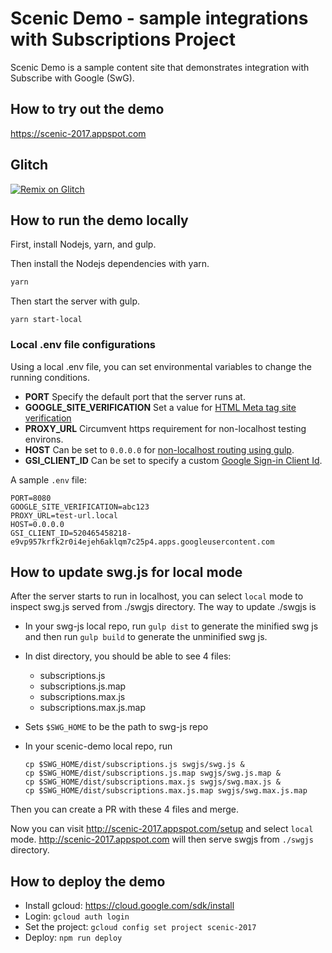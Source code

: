 # Scenic Demo - sample integrations with Subscriptions Project

Scenic Demo is a sample content site that demonstrates integration with
Subscribe with Google (SwG).

## How to try out the demo

https://scenic-2017.appspot.com

## Glitch

[![Remix on Glitch](https://cdn.glitch.com/2703baf2-b643-4da7-ab91-7ee2a2d00b5b%2Fremix-button.svg)](https://glitch.com/edit/#!/import/github/everyplace/scenic-demo)

## How to run the demo locally

First, install Nodejs, yarn, and gulp.

Then install the Nodejs dependencies with yarn.

```bash
yarn
```

Then start the server with gulp.

```
yarn start-local
```

### Local .env file configurations

Using a local .env file, you can set environmental variables to change the
running conditions.

-   **PORT** Specify the default port that the server runs at.
-   **GOOGLE_SITE_VERIFICATION** Set a value for
    [HTML Meta tag site verification](https://support.google.com/webmasters/answer/9008080?hl=en)
-   **PROXY_URL** Circumvent https requirement for non-localhost testing
    environs.
-   **HOST** Can be set to `0.0.0.0` for
    [non-localhost routing using gulp](https://github.com/schickling/gulp-webserver#why-cant-i-reach-the-server-from-the-network).
-   **GSI_CLIENT_ID** Can be set to specify a custom
    [Google Sign-in Client Id](https://developers.google.com/identity/sign-in/web/sign-in).

A sample `.env` file:

```
PORT=8080
GOOGLE_SITE_VERIFICATION=abc123
PROXY_URL=test-url.local
HOST=0.0.0.0
GSI_CLIENT_ID=520465458218-e9vp957krfk2r0i4ejeh6aklqm7c25p4.apps.googleusercontent.com
```

## How to update swg.js for local mode

After the server starts to run in localhost, you can select `local` mode to
inspect swg.js served from ./swgjs directory. The way to update ./swgjs is

-   In your swg-js local repo, run `gulp dist` to generate the minified swg js
    and then run `gulp build` to generate the unminified swg js.
-   In dist directory, you should be able to see 4 files:
    -   subscriptions.js
    -   subscriptions.js.map
    -   subscriptions.max.js
    -   subscriptions.max.js.map
-   Sets `$SWG_HOME` to be the path to swg-js repo
-   In your scenic-demo local repo, run

    ```
    cp $SWG_HOME/dist/subscriptions.js swgjs/swg.js &
    cp $SWG_HOME/dist/subscriptions.js.map swgjs/swg.js.map &
    cp $SWG_HOME/dist/subscriptions.max.js swgjs/swg.max.js &
    cp $SWG_HOME/dist/subscriptions.max.js.map swgjs/swg.max.js.map
    ```

Then you can create a PR with these 4 files and merge.

Now you can visit http://scenic-2017.appspot.com/setup and select `local` mode.
http://scenic-2017.appspot.com will then serve swgjs from `./swgjs` directory.

## How to deploy the demo

-   Install gcloud: https://cloud.google.com/sdk/install
-   Login: `gcloud auth login`
-   Set the project: `gcloud config set project scenic-2017`
-   Deploy: `npm run deploy`
